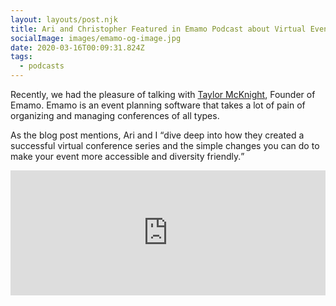 ```yaml
---
layout: layouts/post.njk
title: Ari and Christopher Featured in Emamo Podcast about Virtual Events
socialImage: images/emamo-og-image.jpg
date: 2020-03-16T00:09:31.824Z
tags:
  - podcasts
---
```

Recently, we had the pleasure of talking with [Taylor McKnight](https://twitter.com/gtmcknight), Founder of Emamo. Emamo is an event planning software that takes a lot of pain of organizing and managing conferences of all types. 

As the blog post mentions, Ari and I <q>dive deep into how they created a successful virtual conference series and the simple changes you can do to make your event more accessible and diversity friendly.</q> 


<iframe height="200px" width="100%" frameborder="no" scrolling="no" seamless src="https://player.simplecast.com/b38b6c64-f18c-4ac9-8214-faa88ed332b7?dark=true"></iframe>

 